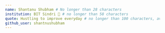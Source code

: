 ```yaml
---
name: Shantanu Shubham # No longer than 28 characters
institution: BIT Sindri 🚩 # no longer than 58 characters
quote: Hustling to improve everyday # no longer than 100 characters, avoid using quotes(") to guarantee the format remains the same.
github_user: shantnushubham
---
```

